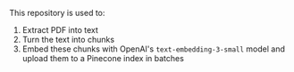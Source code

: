 This repository is used to:

1. Extract PDF into text
2. Turn the text into chunks
3. Embed these chunks with OpenAI's `text-embedding-3-small` model and upload them to a Pinecone index in batches
